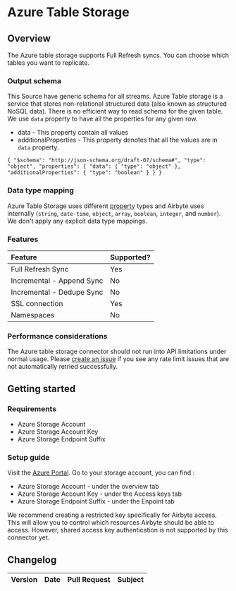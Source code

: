 # Azure Table Storage

## Overview

The Azure table storage supports Full Refresh syncs. You can choose which tables you want to replicate.

### Output schema

This Source have generic schema for all streams.
Azure Table storage is a service that stores non-relational structured data (also known as structured NoSQL data). There is no efficient way to read schema for the given table. We use `data` property to have all the properties for any given row. 

- data - This property contain all values
- additionalProperties - This property denotes that all the values are in `data` property.

`
    {
    "$schema": "http://json-schema.org/draft-07/schema#",
    "type": "object",
    "properties": {
        "data": {
            "type": "object"
        },
        "additionalProperties": {
            "type": "boolean"
        }
    }
}
`

### Data type mapping

Azure Table Storage uses different [property](https://docs.microsoft.com/en-us/rest/api/storageservices/understanding-the-table-service-data-model#property-types) types and Airbyte uses internally \(`string`, `date-time`, `object`, `array`, `boolean`, `integer`, and `number`\). We don't apply any explicit data type mappings.

### Features

| Feature | Supported? |
| :--- | :--- |
| Full Refresh Sync | Yes |
| Incremental - Append Sync | No |
| Incremental - Dedupe Sync | No |
| SSL connection | Yes |
| Namespaces | No |

### Performance considerations

The Azure table storage connector should not run into API limitations under normal usage. Please [create an issue](https://github.com/airbytehq/airbyte/issues) if you see any rate limit issues that are not automatically retried successfully.

## Getting started

### Requirements

* Azure Storage Account
* Azure Storage Account Key
* Azure Storage Endpoint Suffix

### Setup guide

Visit the [Azure Portal](https://portal.azure.com). Go to your storage account, you can find :
 - Azure Storage Account - under the overview tab
 - Azure Storage Account Key - under the Access keys tab
 - Azure Storage Endpoint Suffix - under the Enpoint tab

We recommend creating a restricted key specifically for Airbyte access. This will allow you to control which resources Airbyte should be able to access. However, shared access key authentication is not supported by this connector yet.


## Changelog

| Version | Date | Pull Request | Subject |
| :--- | :--- | :--- | :--- |

